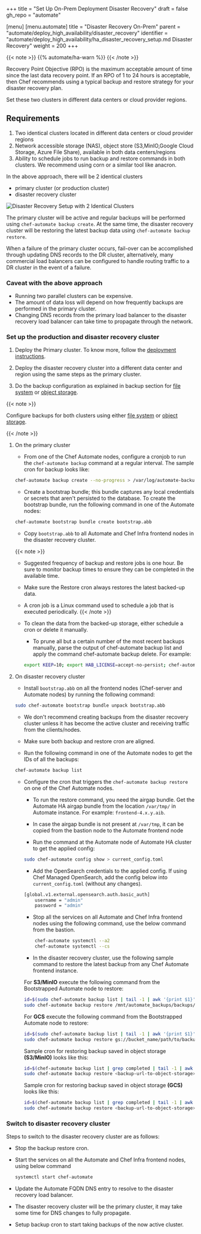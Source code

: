 +++
title = "Set Up On-Prem Deployment Disaster Recovery"
draft = false
gh_repo = "automate"

[menu]
  [menu.automate]
    title = "Disaster Recovery On-Prem"
    parent = "automate/deploy_high_availability/disaster_recovery"
    identifier = "automate/deploy_high_availability/ha_disaster_recovery_setup.md Disaster Recovery"
    weight = 200
+++

{{< note >}}
{{% automate/ha-warn %}}
{{< /note >}}

Recovery Point Objective (RPO) is the maximum acceptable amount of time since the last data recovery point.
If an RPO of 1 to 24 hours is acceptable, then Chef recommends using a typical backup and restore strategy for your disaster recovery plan.

Set these two clusters in different data centers or cloud provider regions.

## Requirements

1. Two identical clusters located in different data centers or cloud provider regions
1. Network accessible storage (NAS), object store (S3,MinIO,Google Cloud Storage, Azure File Share), available in both data centers/regions
1. Ability to schedule jobs to run backup and restore commands in both clusters. We recommend using corn or a similar tool like anacron.

In the above approach, there will be 2 identical clusters

- primary cluster (or production cluster)
- disaster recovery cluster

![Disaster Recovery Setup with 2 Identical Clusters](/images/automate/DR-2-cluster.png)

The primary cluster will be active and regular backups will be performed using `chef-automate backup create`. At the same time, the disaster recovery cluster will be restoring the latest backup data using `chef-automate backup restore`.

When a failure of the primary cluster occurs, fail-over can be accomplished through updating DNS records to the DR cluster, alternatively, many commercial load balancers can be configured to handle routing traffic to a DR cluster in the event of a failure.

### Caveat with the above approach

- Running two parallel clusters can be expensive.
- The amount of data loss will depend on how frequently backups are performed in the primary cluster.
- Changing DNS records from the primary load balancer to the disaster recovery load balancer can take time to propagate through the network.

### Set up the production and disaster recovery cluster

1. Deploy the Primary cluster. To know more, follow the [deployment instructions](/automate/ha_onprim_deployment_procedure/#Run-these-steps-on-Bastion-Host-Machine).

1. Deploy the disaster recovery cluster into a different data center and region using the same steps as the primary cluster.

1. Do the backup configuration as explained in backup section for [file system](/automate/ha_backup_restore_file_system/) or [object storage](/automate/ha_backup_restore_object_storage/).

{{< note >}}

Configure backups for both clusters using either [file system](/automate/ha_backup_restore_file_system/) or [object storage](/automate/ha_backup_restore_object_storage/).

{{< /note >}}

1. On the primary cluster

    - From one of the Chef Automate nodes, configure a cronjob to run the `chef-automate backup` command at a regular interval. The sample cron for backup looks like:

    ```sh
    chef-automate backup create --no-progress > /var/log/automate-backups.log
    ```

    - Create a bootstrap bundle; this bundle captures any local credentials or secrets that aren't persisted to the database. To create the bootstrap bundle, run the following command in one of the Automate nodes:

    ```sh
    chef-automate bootstrap bundle create bootstrap.abb
    ```

    - Copy `bootstrap.abb` to all Automate and Chef Infra frontend nodes in the disaster recovery cluster.

    {{< note >}}
    - Suggested frequency of backup and restore jobs is one hour. Be sure to monitor backup times to ensure they can be completed in the available time.
    - Make sure the Restore cron always restores the latest backed-up data.
    - A cron job is a Linux command used to schedule a job that is executed periodically.
    {{< /note >}}

    - To clean the data from the backed-up storage, either schedule a cron or delete it manually.
        - To prune all but a certain number of the most recent backups manually, parse the output of chef-automate backup list and 
        apply the command chef-automate backup delete.
        For example:

        ```sh
        export KEEP=10; export HAB_LICENSE=accept-no-persist; chef-automate backup list --result-json backup.json > /dev/null && hab pkg exec core/jq-static jq "[.result.backups[].id] | sort | reverse | .[]" -rM backup.json | tail -n +$(($KEEP+1)) | xargs -L1 -i chef-automate backup delete --yes {}
        ```

1. On disaster recovery cluster

    - Install `bootstrap.abb` on all the frontend nodes (Chef-server and Automate nodes) by running the following command:

    ```sh
    sudo chef-automate bootstrap bundle unpack bootstrap.abb
    ```

    - We don't recommend creating backups from the disaster recovery cluster unless it has become the active cluster and receiving traffic from the clients/nodes.

    - Make sure both backup and restore cron are aligned.

    - Run the following command in one of the Automate nodes to get the IDs of all the backups:

    ```sh
    chef-automate backup list
    ```

    - Configure the cron that triggers the `chef-automate backup restore` on one of the Chef Automate nodes.

        - To run the restore command, you need the airgap bundle. Get the Automate HA airgap bundle from the location `/var/tmp/` in Automate instance. For example: `frontend-4.x.y.aib`.

        - In case the airgap bundle is not present at `/var/tmp`, it can be copied from the bastion node to the Automate frontend node

        - Run the command at the Automate node of Automate HA cluster to get the applied config:

        ```bash
        sudo chef-automate config show > current_config.toml
        ```

        - Add the OpenSearch credentials to the applied config. If using Chef Managed OpenSearch, add the config below into `current_config.toml` (without any changes).

        ```bash
        [global.v1.external.opensearch.auth.basic_auth]
            username = "admin"
            password = "admin"
        ```

        - Stop all the services on all Automate and Chef Infra frontend nodes using the following command, use the below command from the bastion.

        ```sh
            chef-automate systemctl --a2
            chef-automate systemctl --cs
        ```

        - In the disaster recovery cluster, use the following sample command to restore the latest backup from any Chef Automate frontend instance.

        For **S3/MinIO** execute the following command from the Bootstrapped Automate node to restore:

        ```sh
        id=$(sudo chef-automate backup list | tail -1 | awk '{print $1}')
        sudo chef-automate backup restore /mnt/automate_backups/backups/$id/ --patch-config current_config.toml --airgap-bundle /var/tmp/frontend-4.x.y.aib --skip-preflight
        ```
        
        For **GCS** execute the following command from the Bootstrapped Automate node to restore:

        ```sh
        id=$(sudo chef-automate backup list | tail -1 | awk '{print $1}')
        sudo chef-automate backup restore gs://bucket_name/path/to/backups/BACKUP_ID --patch-config current_config.toml --airgap-bundle /var/tmp/frontend-4.x.y.aib --skip-preflight --gcs-credentials-path "path/to/googleServiceAccount.json"`
        ```

        Sample cron for restoring backup saved in object storage **(S3/MinIO)** looks like this:

        ```sh
        id=$(chef-automate backup list | grep completed | tail -1 | awk '{print $1}')
        sudo chef-automate backup restore <backup-url-to-object-storage>/automate/$id/ --patch-config /path/to/current_config.toml --airgap-bundle /var/tmp/frontend-4.x.y.aib --skip-preflight --s3-access-key "Access_Key"  --s3-secret-key "Secret_Key"
        ```
        
        Sample cron for restoring backup saved in object storage **(GCS)** looks like this:

        ```sh
        id=$(chef-automate backup list | grep completed | tail -1 | awk '{print $1}')
        sudo chef-automate backup restore <backup-url-to-object-storage>/automate/$id/ --patch-config /path/to/current_config.toml --airgap-bundle /var/tmp/frontend-4.x.y.aib --skip-preflight --gcs-credentials-path "path/to/googleServiceAccount.json"
        ```


### Switch to disaster recovery cluster

Steps to switch to the disaster recovery cluster are as follows:

- Stop the backup restore cron.
- Start the services on all the Automate and Chef Infra frontend nodes, using below command

    ```sh
    systemctl start chef-automate
    ```

- Update the Automate FQDN DNS entry to resolve to the disaster recovery load balancer.
- The disaster recovery cluster will be the primary cluster, it may take some time for DNS changes to fully propagate.
- Setup backup cron to start taking backups of the now active cluster.
